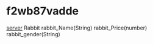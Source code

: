 # f2wb87vadde
[server](https://f2wb87vadde.onrender.com)
Rabbit
rabbit_Name(String) rabbit_Price(number) rabbit_gender(String)
